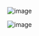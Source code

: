 ![image](https://github.com/user-attachments/assets/5815bf48-c75c-4157-ae48-4faceccefa1c)

![image](https://github.com/user-attachments/assets/d70d15f6-c8d4-4f65-b38e-1c3e8152306f)
